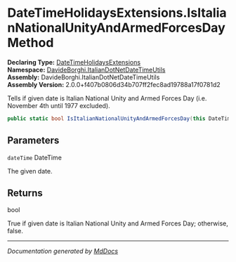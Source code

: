 ﻿<!--  
  <auto-generated>   
    The contents of this file were generated by a tool.  
    Changes to this file may be list if the file is regenerated  
  </auto-generated>   
-->

# DateTimeHolidaysExtensions.IsItalianNationalUnityAndArmedForcesDay Method

**Declaring Type:** [DateTimeHolidaysExtensions](../index.md)  
**Namespace:** [DavideBorghi.ItalianDotNetDateTimeUtils](../../index.md)  
**Assembly:** DavideBorghi.ItalianDotNetDateTimeUtils  
**Assembly Version:** 2.0.0+f407b0806d34b707ff2fec8ad19788a17f0781d2

Tells if given date is Italian National Unity and Armed Forces Day (i.e. November 4th until 1977 excluded).

```csharp
public static bool IsItalianNationalUnityAndArmedForcesDay(this DateTime dateTime);
```

## Parameters

`dateTime`  DateTime

The given date.

## Returns

bool

True if given date is Italian National Unity and Armed Forces Day; otherwise, false.

___

*Documentation generated by [MdDocs](https://github.com/ap0llo/mddocs)*
